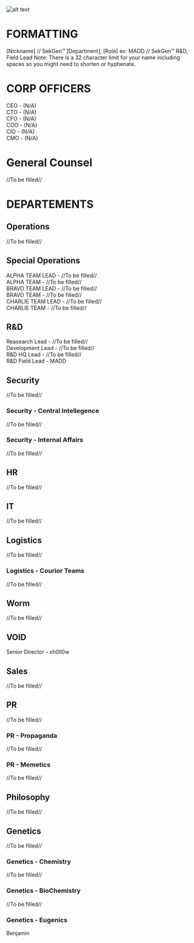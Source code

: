 ![alt text](https://pbs.twimg.com/media/Gof9xW2W4AA8APN?format=jpg&name=4096x4096 "Sekiguchi-Genetics")

# FORMATTING
[Nickname] // SekGen™ [Department], [Role]
ex: MADD // SekGen™ R&D, Field Lead
Note: There is a 32 character limit for your name including spaces so you might need to shorten or hyphenate.

# CORP OFFICERS
CEO - (N/A)<br/>
CTO - (N/A)<br/>
CFO - (N/A)<br/>
COO - (N/A)<br/>
CIO - (N/A)<br/>
CMO - (N/A)<br/>

# General Counsel
//To be filled//

# DEPARTEMENTS
## Operations
//To be filled//

## Special Operations
ALPHA TEAM LEAD - //To be filled//<br/>
ALPHA TEAM - //To be filled//<br/>
BRAVO TEAM LEAD - //To be filled//<br/>
BRAVO TEAM - //To be filled//<br/>
CHARLIE TEAM LEAD - //To be filled//<br/>
CHARLIE TEAM - //To be filled//<br/>

## R&D
Reasearch Lead - //To be filled//<br/>
Development Lead - //To be filled//<br/>
R&D HQ Lead - //To be filled//<br/>
R&D Field Lead - MADD<br/>


## Security
//To be filled//<br/>

### Security - Central Intellegence
//To be filled//<br/>

### Security - Internal Affairs
//To be filled//<br/>

## HR
//To be filled//<br/>

## IT
//To be filled//<br/>

## Logistics
//To be filled//<br/>

### Logistics - Courior Teams
//To be filled//<br/>

## Worm
//To be filled//<br/>

## VOID
Senior Director - xh0ll0w<br/>

## Sales
//To be filled//<br/>

## PR
//To be filled//<br/>

### PR - Propaganda
//To be filled//<br/>

### PR - Memetics
//To be filled//<br/>

## Philosophy
//To be filled//<br/>

## Genetics
//To be filled//<br/>

### Genetics - Chemistry
//To be filled//<br/>

### Genetics - BioChemistry
//To be filled//<br/>

### Genetics - Eugenics
Benjamin<br/>
